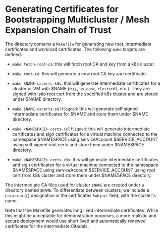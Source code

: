 # Generating Certificates for Bootstrapping Multicluster / Mesh Expansion Chain of Trust

The directory contains a `Makefile` for generating new root, intermediate certificates and workload certificates.
The following `make` targets are defined:

- `make fetch-root-ca`: this will fetch root CA  and key from a k8s cluster.
- `make root-ca`: this will generate a new root CA key and certificate.
- `make $NAME-cacerts-k8s`: this will generate intermediate certificates for a cluster or VM with $NAME
(e.g., `us-east`, `cluster01`, etc.). They are signed with istio root cert from the specified k8s cluster and are stored
under $NAME directory.
- `make $NAME-cacerts-selfSigned`: this will generate self signed intermediate certificates for $NAME
and store them under $NAME directory.
- `make <NAMESPACE>-certs-selfSigned`: this will generate intermediate certificates and sign certificates for a
virtual machine connected to the namespace $NAMESPACE using serviceAccount $SERVICE_ACCOUNT
using self signed root certs and store them under $NAMESPACE directory.

- `make <NAMESPACE>-certs-k8s`: this will generate intermediate certificates and sign certificates for a virtual machine
 connected to the namespace $NAMESPACE using serviceAccount $SERVICE_ACCOUNT using root cert from k8s cluster and store
 them under $NAMESPACE directory.

The intermediate CA files used for cluster `$NAME` are created under a directory named
`$NAME`.  To differentiate between clusters, we include a
`Location` (`L`) designation in the certificates `Subject` field, with the cluster's name.

Note that the Makefile generates long lived intermediate certificates. While this might be
acceptable for demonstration purposes, a more realistic and secure deployment would use short
lived and automatically renewed certificates for the intermediate Citadels.